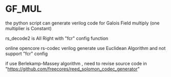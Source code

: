 # GF_MUL
the python script can generate verilog code for Galois Field multiply (one multiplier is Constant)

rs_decode2 is All Right with "fcr" config function

online opencore rs-codec verilog generate use Euclidean Algorithm and not support "fcr" config 

if use Berlekamp-Massey algorithm , need to revise source code in "https://github.com/freecores/reed_solomon_codec_generator"
